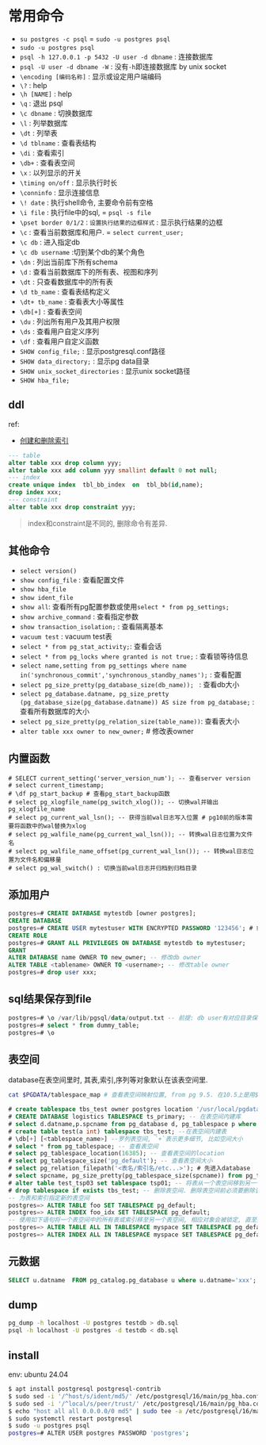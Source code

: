 # 常用命令
- `su postgres -c psql` = `sudo -u postgres psql`
- `sudo -u postgres psql`
- `psql -h 127.0.0.1 -p 5432 -U user -d dbname` : 连接数据库
- `psql -U user -d dbname -W` : 没有`-h`即连接数据库 by unix socket
- `\encoding [编码名称]` : 显示或设定用户端编码
- `\?` : help
- `\h [NAME]` : help
- `\q` : 退出 psql
- `\c dbname` : 切换数据库
- `\l` : 列举数据库
- `\dt` : 列举表
- `\d tblname` : 查看表结构
- `\di` : 查看索引
- `\db+` : 查看表空间
- `\x` : 以列显示的开关
- `\timing on/off` : 显示执行时长
- `\conninfo` : 显示连接信息
- `\! date` : 执行shell命令, 主要命令前有空格
- `\i file` : 执行file中的sql, = `psql -s file`
- `\pset border 0/1/2：设置执行结果的边框样式` : 显示执行结果的边框
- `\c` : 查看当前数据库和用户. = `select current_user;`
- `\c db` : 进入指定db
- `\c db username` :切到某个db的某个角色
- `\dn` : 列出当前库下所有schema
- `\d` : 查看当前数据库下的所有表、视图和序列
- `\dt` : 只查看数据库中的所有表
- `\d tb_name` : 查看表结构定义
- `\dt+ tb_name` : 查看表大小等属性
- `\db[+]` : 查看表空间
- `\du` : 列出所有用户及其用户权限
- `\ds` : 查看用户自定义序列
- `\df` : 查看用户自定义函数
- `SHOW config_file;` : 显示postgresql.conf路径
- `SHOW data_directory;` : 显示pg data目录
- `SHOW unix_socket_directories` : 显示unix socket路径
- `SHOW hba_file;`


## ddl
ref:
- [创建和删除索引](https://cloud.tencent.com/document/product/1129/39829)

```sql
--- table
alter table xxx drop column yyy;
alter table xxx add column yyy smallint default 0 not null;
--- index
create unique index  tbl_bb_index  on  tbl_bb(id,name);
drop index xxx;
--- constraint
alter table xxx drop constraint yyy;
```

> index和constraint是不同的, 删除命令有差异.

## 其他命令
- `select version()`
- `show config_file` : 查看配置文件
- `show hba_file`
- `show ident_file`
- `show all`: 查看所有pg配置参数或使用`select * from pg_settings;`
- `show archive_command` : 查看指定参数
- `show transaction_isolation;` : 查看隔离基本
- `vacuum test` : vacuum test表
- `select * from pg_stat_activity;`: 查看会话
- `select * from pg_locks where granted is not true;` : 查看锁等待信息
- `select name,setting from pg_settings where name in('synchronous_commit','synchronous_standby_names');` : 查看配置
- `select pg_size_pretty(pg_database_size(db_name)); ` : 查看db大小
- `select pg_database.datname, pg_size_pretty (pg_database_size(pg_database.datname)) AS size from pg_database;` : 查看所有数据库的大小
- `select pg_size_pretty(pg_relation_size(table_name))`: 查看表大小
- `alter table xxx owner to new_owner;` # 修改表owner

## 内置函数
```psql
# SELECT current_setting('server_version_num'); -- 查看server version
# select current_timestamp;
# \df pg_start_backup # 查看pg_start_backup函数
# select pg_xlogfile_name(pg_switch_xlog()); -- 切换wal并输出pg_xlogfile_name
# select pg_current_wal_lsn(); -- 获得当前wal日志写入位置 # pg10前的版本需要将函数中的wal替换为xlog
# select pg_walfile_name(pg_current_wal_lsn()); -- 转换wal日志位置为文件名
# select pg_walfile_name_offset(pg_current_wal_lsn()); -- 转换wal日志位置为文件名和偏移量
# select pg_wal_switch() : 切换当前wal日志并归档到归档目录
```

## 添加用户
```sql
postgres=# CREATE DATABASE mytestdb [owner postgres];
CREATE DATABASE
postgres=# CREATE USER mytestuser WITH ENCRYPTED PASSWORD '123456'; # 或`create user root with password 'password';`
CREATE ROLE
postgres=# GRANT ALL PRIVILEGES ON DATABASE mytestdb to mytestuser;
GRANT
ALTER DATABASE name OWNER TO new_owner; -- 修改db owner
ALTER TABLE <tablename> OWNER TO <username>; -- 修改table owner
postgres=# drop user xxx;
```

## sql结果保存到file
```sql
postgres=# \o /var/lib/pgsql/data/output.txt -- 前提: db user有对应目录保存文件的权限
postgres=# select * from dummy_table;
postgres=# \o
```

## 表空间
database在表空间里时, 其表,索引,序列等对象默认在该表空间里.

```bash
cat $PGDATA/tablespace_map # 查看表空间映射位置, from pg 9.5. 在10.5上是用$PGDATA/pg_tblspc, 但pg_basebackup备份的base.tar.gz里有tablespace_map
```

```sql
# create tablespace tbs_test owner postgres location '/usr/local/pgdata'; # 会在$PGDATA/pg_tblspc下有一个连接文件xxx, 指向/usr/local/pgdata. pgdata的所有者必须是postgres
# CREATE DATABASE logistics TABLESPACE ts_primary; -- 在表空间内建库
# select d.datname,p.spcname from pg_database d, pg_tablespace p where d.datname='lottu01' and p.oid = d.dattablespace; --查看dbname的默认表空间
# create table test(a int) tablespace tbs_test; --在表空间内建表
# \db[+] [<tablespace_name>] --罗列表空间, `+`表示更多细节, 比如空间大小
# select * from pg_tablespace; -- 查看表空间
# select pg_tablespace_location(16385); -- 查看表空间的location
# select pg_tablespace_size('pg_default'); -- 查看表空间大小
# select pg_relation_filepath('<表名/索引名/etc...>'); # 先进入database
# select spcname, pg_size_pretty(pg_tablespace_size(spcname)) from pg_tablespace; -- 查看各个表空间的大小
# alter table test_tsp03 set tablespace tsp01; -- 将表从一个表空间移到另一个表空间, 期间会锁表(在这个期间涉及到的对象将被锁定, 不可访问)
# drop tablespace if exists tbs_test; -- 删除表空间. 删除表空间前必须要删除该表空间下的所有数据库对象，否则无法删除
-- 为表和索引指定新的表空间
postgres=> ALTER TABLE foo SET TABLESPACE pg_default;
postgres=> ALTER INDEX foo_idx SET TABLESPACE pg_default;
-- 使用如下语句将一个表空间中的所有表或索引移至另一个表空间, 相应对象会被锁定, 直至完成
postgres=> ALTER TABLE ALL IN TABLESPACE myspace SET TABLESPACE pg_default;
postgres=> ALTER INDEX ALL IN TABLESPACE myspace SET TABLESPACE pg_default;
```

## 元数据
```sql
SELECT u.datname  FROM pg_catalog.pg_database u where u.datname='xxx'; # 检查是否存在数据库xxx
```

## dump
```bash
pg_dump -h localhost -U postgres testdb > db.sql
psql -h localhost -U postgres -d testdb < db.sql
```

## install
env: ubuntu 24.04

```bash
$ apt install postgresql postgresql-contrib
$ sudo sed -i '/^host/s/ident/md5/' /etc/postgresql/16/main/pg_hba.conf
$ sudo sed -i '/^local/s/peer/trust/' /etc/postgresql/16/main/pg_hba.conf
$ echo "host all all 0.0.0.0/0 md5" | sudo tee -a /etc/postgresql/16/main/pg_hba.conf
$ sudo systemctl restart postgresql
$ sudo -u postgres psql
postgres=# ALTER USER postgres PASSWORD 'postgres';
```